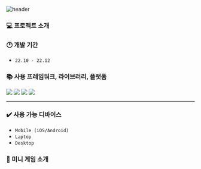 ![header](https://capsule-render.vercel.app/api?type=waving&color=FF8A5C&height=200&section=header&text=Squid%20Game&fontSize=50)

### 💻 프로젝트 소개

### 🕐 개발 기간

- `22.10 - 22.12`

### 📚 사용 프레임워크, 라이브러리, 플랫폼

<div>
	<img src="https://img.shields.io/badge/Vue.js-4FC08D?style=flat&logo=Vue.js&logoColor=white" />
	<img src="https://img.shields.io/badge/Vuetify-1867C0?style=flat&logo=Vuetify&logoColor=white" />
	<img src="https://img.shields.io/badge/Vue.js-6F717D?style=flat&logo=Vuex&logoColor=white" />
	<img src="https://img.shields.io/badge/firebase-FFCA28?style=flat&logo=Vuex&logoColor=white" />
</div>

---

### ✔️ 사용 가능 디바이스

- `Mobile (iOS/Android)`
- `Laptop`
- `Desktop`

### 📌 미니 게임 소개
